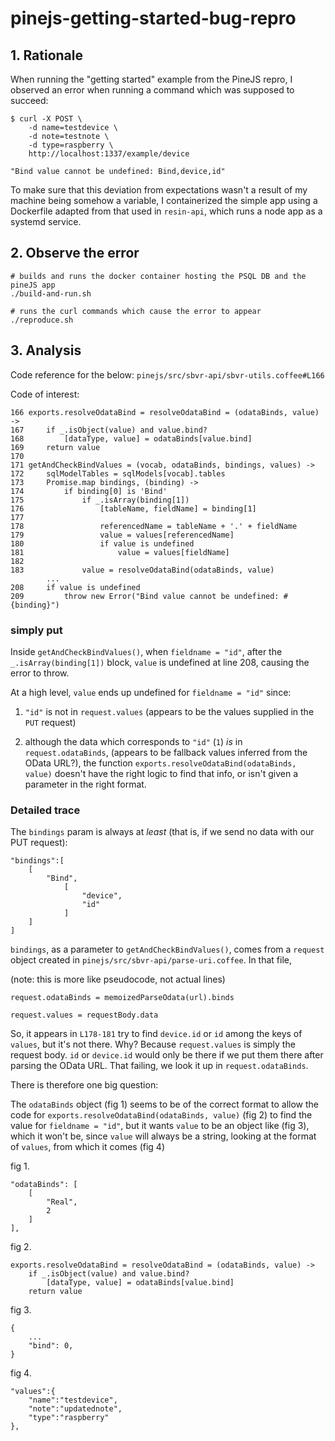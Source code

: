 pinejs-getting-started-bug-repro
===

## 1. Rationale

When running the "getting started" example from the PineJS repro, I observed
an error when running a command which was supposed to succeed:

```
$ curl -X POST \
	-d name=testdevice \
	-d note=testnote \
	-d type=raspberry \
	http://localhost:1337/example/device

"Bind value cannot be undefined: Bind,device,id"
```

To make sure that this deviation from expectations wasn't a result of my machine
being somehow a variable, I containerized the simple app using a Dockerfile 
adapted from that used in `resin-api`, which runs a node app as a systemd service.


## 2. Observe the error

```
# builds and runs the docker container hosting the PSQL DB and the pineJS app
./build-and-run.sh

# runs the curl commands which cause the error to appear
./reproduce.sh
```

## 3. Analysis

Code reference for the below: `pinejs/src/sbvr-api/sbvr-utils.coffee#L166`

Code of interest:

```
166 exports.resolveOdataBind = resolveOdataBind = (odataBinds, value) ->
167		if _.isObject(value) and value.bind?
168			[dataType, value] = odataBinds[value.bind]
169		return value
170
171	getAndCheckBindValues = (vocab, odataBinds, bindings, values) ->
172		sqlModelTables = sqlModels[vocab].tables
173		Promise.map bindings, (binding) ->
174			if binding[0] is 'Bind'
175				if _.isArray(binding[1])
176					[tableName, fieldName] = binding[1]
177
178					referencedName = tableName + '.' + fieldName
179					value = values[referencedName]
180					if value is undefined
181						value = values[fieldName]
182
183				value = resolveOdataBind(odataBinds, value)
		...
208 	if value is undefined
209			throw new Error("Bind value cannot be undefined: #{binding}")
```

### simply put

Inside `getAndCheckBindValues()`, when `fieldname = "id"`, after the 
`_.isArray(binding[1])` block, `value` is undefined at line 208, causing the 
error to throw.

At a high level, `value` ends up undefined for `fieldname = "id"` since:

1. `"id"` is not in `request.values` (appears to be the values supplied in the 
`PUT` request)

2. although the data which corresponds to `"id"` (`1`) *is* in `request.odataBinds`,
(appears to be fallback values inferred from the OData URL?), the function
`exports.resolveOdataBind(odataBinds, value)` doesn't have the right logic to 
find that info, or isn't given a parameter in the right format.

### Detailed trace

The `bindings` param is always at *least* (that is, if we send no data with 
our PUT request):

```
"bindings":[
    [
        "Bind",
            [
                "device",
                "id"
            ]
    ]
]
```

`bindings`, as a parameter to `getAndCheckBindValues()`, comes from a `request`
object created in `pinejs/src/sbvr-api/parse-uri.coffee`. In that file,

(note: this is more like pseudocode, not actual lines)

`request.odataBinds = memoizedParseOdata(url).binds`

`request.values = requestBody.data`

So, it appears in `L178-181` try to find `device.id` or `id` among the keys 
of `values`, but it's not there. Why? Because `request.values` is simply the 
request body. `id` or `device.id` would only be there if we put them there 
after parsing the OData URL. That failing, we look it up in `request.odataBinds`.

There is therefore one big question:

The `odataBinds` object (fig 1) seems to be of the correct format to 
allow the code for `exports.resolveOdataBind(odataBinds, value)` (fig 2) to find 
the value for `fieldname = "id"`, but it wants `value` to be an object like 
(fig 3), which it won't be, since `value` will always be a string, looking at 
the format of `values`, from which it comes (fig 4)

fig 1.

```
"odataBinds": [
    [
        "Real",
        2
    ]
],
```

fig 2.

```
exports.resolveOdataBind = resolveOdataBind = (odataBinds, value) ->
	if _.isObject(value) and value.bind?
		[dataType, value] = odataBinds[value.bind]
	return value
```

fig 3.

```
{
    ...
    "bind": 0,
}
```

fig 4.

```
"values":{
    "name":"testdevice",
    "note":"updatednote",
    "type":"raspberry"
},
```





